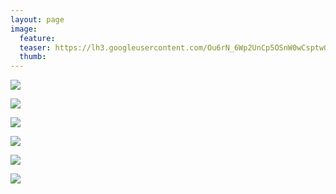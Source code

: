 ```yaml
---
layout: page
image:
  feature:
  teaser: https://lh3.googleusercontent.com/Ou6rN_6Wp2UnCp5OSnW0wCsptwGdn4zKjqq8moO11dY=w245
  thumb:
---
```


[![](https://lh3.googleusercontent.com/Zm8L1XEHgPwzGbMsAOQLvt3UaLoT9cd3vMB4YAZzKSI=w800)](https://lh3.googleusercontent.com/Zm8L1XEHgPwzGbMsAOQLvt3UaLoT9cd3vMB4YAZzKSI=s0)

[![](https://lh3.googleusercontent.com/Dfvlveld8RwC371JSTq0oaLO_MFGIw4TspjC_7LN2aM=w800)](https://lh3.googleusercontent.com/Dfvlveld8RwC371JSTq0oaLO_MFGIw4TspjC_7LN2aM=s0)

[![](https://lh3.googleusercontent.com/lRUaUw9uI1k1gGcM10PofXqyEC4kXCzSxFqsLkMX7oY=w800)](https://lh3.googleusercontent.com/lRUaUw9uI1k1gGcM10PofXqyEC4kXCzSxFqsLkMX7oY=s0)

[![](https://lh3.googleusercontent.com/YBQhSt6Lu0aC1j9R3vNIPCx1j50CRR4OjgrTAqaftiY=w800)](https://lh3.googleusercontent.com/YBQhSt6Lu0aC1j9R3vNIPCx1j50CRR4OjgrTAqaftiY=s0)

[![](https://lh3.googleusercontent.com/wDnfn4-P2CBnZU48xl-yQYoDHNopSu9lBsXELCgvl_w=w800)](https://lh3.googleusercontent.com/wDnfn4-P2CBnZU48xl-yQYoDHNopSu9lBsXELCgvl_w=s0)

[![](https://lh3.googleusercontent.com/P1wzdMc9YfProW1uoRKIgCdq3TTCDeICpC4QESN_eAM=w800)](https://lh3.googleusercontent.com/P1wzdMc9YfProW1uoRKIgCdq3TTCDeICpC4QESN_eAM=s0)
